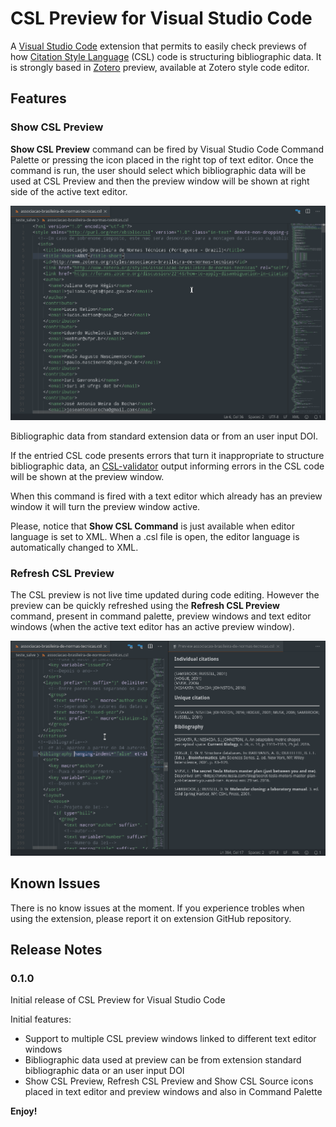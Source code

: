 # CSL Preview for Visual Studio Code

A [Visual Studio Code](https://code.visualstudio.com/) extension that permits to easily check previews of how [Citation Style Language](https://citationstyles.org/) (CSL) code is structuring bibliographic data. It is strongly based in [Zotero](https://www.zotero.org/) preview, available at Zotero style code editor.

## Features

### Show CSL Preview

**Show CSL Preview** command can be fired by Visual Studio Code Command Palette or pressing the icon placed in the right top of text editor. Once the command is run, the user should select which bibliographic data will be used at CSL Preview and then the preview window will be shown at right side of the active text editor.

![Show CSL Preview demo](media/cslpreview-ex1.gif)

Bibliographic data from standard extension data or from an user input DOI.

If the entried CSL code presents errors that turn it inappropriate to structure bibliographic data, an [CSL-validator](https://simonster.github.io/csl-validator.js/) output informing errors in the CSL code will be shown at the preview window.

When this command is fired with a text editor which already has an preview window it will turn the preview window active.

Please, notice that **Show CSL Command** is just available when editor language is set to XML. When a .csl file is open, the editor language is automatically changed to XML.

### Refresh CSL Preview

The CSL preview is not live time updated during code editing. However the preview can be quickly refreshed using the **Refresh CSL Preview** command, present in command palette, preview windows and text editor windows (when the active text editor has an active preview window).

![Refresh CSL Preview demo](media/cslpreview-ex2.gif)

## Known Issues

There is no know issues at the moment. If you experience trobles when using the extension, please report it on extension GitHub repository.

## Release Notes

### 0.1.0

Initial release of CSL Preview for Visual Studio Code

Initial features:

* Support to multiple CSL preview windows linked to different text editor windows
* Bibliographic data used at preview can be from extension standard bibliographic data or an user input DOI
* Show CSL Preview, Refresh CSL Preview and Show CSL Source icons placed in text editor and preview windows and also in Command Palette

**Enjoy!**
